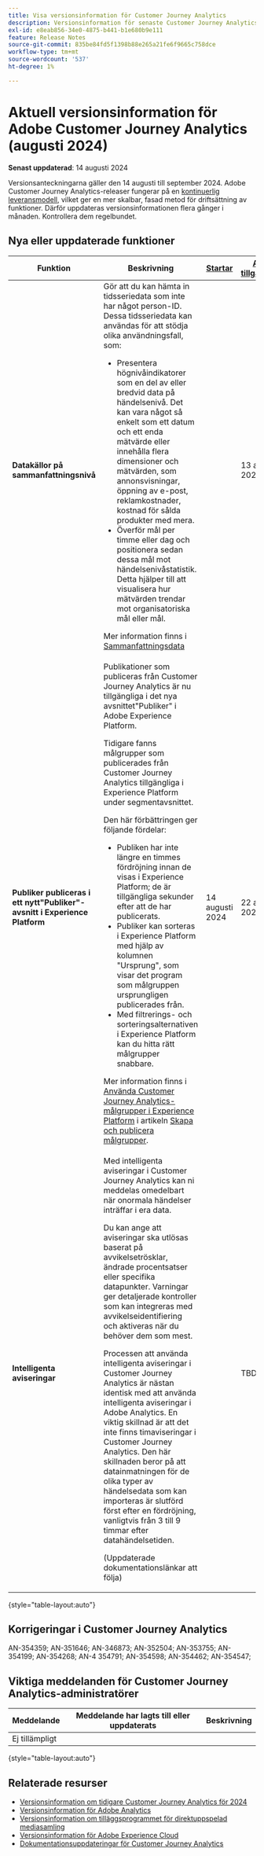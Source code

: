 ```yaml
---
title: Visa versionsinformation för Customer Journey Analytics
description: Versionsinformation för senaste Customer Journey Analytics
exl-id: e8eab856-34e0-4875-b441-b1e680b9e111
feature: Release Notes
source-git-commit: 835be84fd5f1398b88e265a21fe6f9665c758dce
workflow-type: tm+mt
source-wordcount: '537'
ht-degree: 1%

---
```


# Aktuell versionsinformation för Adobe Customer Journey Analytics (augusti 2024)

**Senast uppdaterad**: 14 augusti 2024

Versionsanteckningarna gäller den 14 augusti till september 2024. Adobe Customer Journey Analytics-releaser fungerar på en [kontinuerlig leveransmodell](releases.md), vilket ger en mer skalbar, fasad metod för driftsättning av funktioner. Därför uppdateras versionsinformationen flera gånger i månaden. Kontrollera dem regelbundet.

## Nya eller uppdaterade funktioner

| Funktion | Beskrivning | [Startar](releases.md) | [Allmän tillgänglighet](releases.md) |
| ----------- | ---------- | ------- | ---- |
| **Datakällor på sammanfattningsnivå** | Gör att du kan hämta in tidsseriedata som inte har något person-ID. Dessa tidsseriedata kan användas för att stödja olika användningsfall, som:<ul><li>Presentera högnivåindikatorer som en del av eller bredvid data på händelsenivå. Det kan vara något så enkelt som ett datum och ett enda mätvärde eller innehålla flera dimensioner och mätvärden, som annonsvisningar, öppning av e-post, reklamkostnader, kostnad för sålda produkter med mera.</li><li>Överför mål per timme eller dag och positionera sedan dessa mål mot händelsenivåstatistik. Detta hjälper till att visualisera hur mätvärden trendar mot organisatoriska mål eller mål.</li></ul><p>Mer information finns i [Sammanfattningsdata](/help/data-views/summary-data.md)</p> |  | 13 augusti 2024 |
| **Publiker publiceras i ett nytt&quot;Publiker&quot;-avsnitt i Experience Platform** | Publikationer som publiceras från Customer Journey Analytics är nu tillgängliga i det nya avsnittet&quot;Publiker&quot; i Adobe Experience Platform.<p>Tidigare fanns målgrupper som publicerades från Customer Journey Analytics tillgängliga i Experience Platform under segmentavsnittet.</p><p>Den här förbättringen ger följande fördelar:</p><ul><li>Publiken har inte längre en timmes fördröjning innan de visas i Experience Platform; de är tillgängliga sekunder efter att de har publicerats.</li><li>Publiker kan sorteras i Experience Platform med hjälp av kolumnen &quot;Ursprung&quot;, som visar det program som målgruppen ursprungligen publicerades från.</li><li>Med filtrerings- och sorteringsalternativen i Experience Platform kan du hitta rätt målgrupper snabbare.</li></ul> <p>Mer information finns i [Använda Customer Journey Analytics-målgrupper i Experience Platform](/help/components/audiences/publish.md#use-customer-journey-analytics-audiences-in-experience-platform) i artikeln [Skapa och publicera målgrupper](/help/components/audiences/publish.md).</p> | 14 augusti 2024 | 22 augusti 2024 |
| **Intelligenta aviseringar** | Med intelligenta aviseringar i Customer Journey Analytics kan ni meddelas omedelbart när onormala händelser inträffar i era data.<p>Du kan ange att aviseringar ska utlösas baserat på avvikelsetrösklar, ändrade procentsatser eller specifika datapunkter. Varningar ger detaljerade kontroller som kan integreras med avvikelseidentifiering och aktiveras när du behöver dem som mest.</p><p>Processen att använda intelligenta aviseringar i Customer Journey Analytics är nästan identisk med att använda intelligenta aviseringar i Adobe Analytics. En viktig skillnad är att det inte finns timaviseringar i Customer Journey Analytics. Den här skillnaden beror på att datainmatningen för de olika typer av händelsedata som kan importeras är slutförd först efter en fördröjning, vanligtvis från 3 till 9 timmar efter datahändelsetiden.</p><p>(Uppdaterade dokumentationslänkar att följa)</p><!--<p>[Learn more](/help/analysis-workspace/c-intelligent-alerts/intellligent-alerts.md)</p> --> |  | TBD |

{style="table-layout:auto"}

## Korrigeringar i Customer Journey Analytics

AN-354359; AN-351646; AN-346873; AN-352504; AN-353755; AN-354199; AN-354268; AN-4 354791; AN-354598; AN-354462; AN-354547;

## Viktiga meddelanden för Customer Journey Analytics-administratörer

| Meddelande | Meddelande har lagts till eller uppdaterats | Beskrivning |
| --- | --- | --- |
| Ej tillämpligt | | |

{style="table-layout:auto"}

## Relaterade resurser

* [Versionsinformation om tidigare Customer Journey Analytics för 2024](/help/release-notes/2024.md)
* [Versionsinformation för Adobe Analytics](https://experienceleague.adobe.com/docs/analytics/release-notes/latest.html)
* [Versionsinformation om tilläggsprogrammet för direktuppspelad mediasamling](https://experienceleague.adobe.com/docs/media-analytics/using/additional-resources/release-notes.html)
* [Versionsinformation för Adobe Experience Cloud](https://experienceleague.adobe.com/docs/release-notes/experience-cloud/current.html)
* [Dokumentationsuppdateringar för Customer Journey Analytics](/help/release-notes/doc-changes.md)
